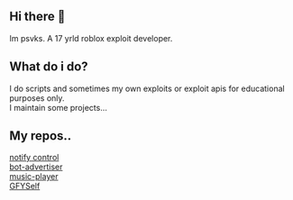 ## Hi there 👋

Im psvks. A 17 yrld roblox exploit developer.

## What do i do?

I do scripts and sometimes my own exploits or exploit apis for educational purposes only.  
I maintain some projects...

## My repos..

[notify control](https://github.com/Obstronomic/NotifyControl)  
[bot-advertiser](https://github.com/psvks/bot-advertiser)  
[music-player](https://github.com/psvks/musplayer)  
[GFYSelf](https://github.com/psvks/gfyself)  
